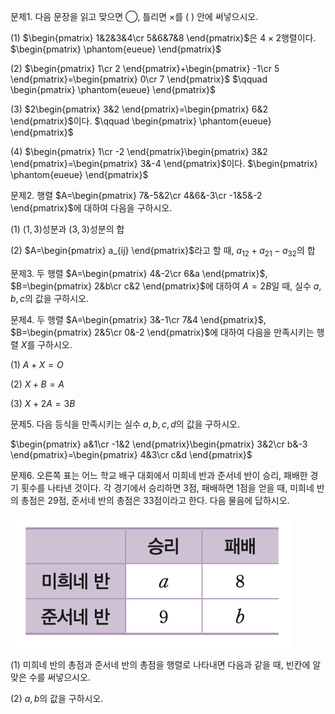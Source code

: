 문제1. 다음 문장을 읽고 맞으면 ◯, 틀리면 ×를 (  ) 안에 써넣으시오. 

(1) $\begin{pmatrix} 1&2&3&4\cr 5&6&7&8 \end{pmatrix}$은 $4\times 2$행렬이다. $\begin{pmatrix} \phantom{eueue} \end{pmatrix}$

(2) $\begin{pmatrix} 1\cr 2 \end{pmatrix}+\begin{pmatrix} -1\cr 5 \end{pmatrix}=\begin{pmatrix} 0\cr 7 \end{pmatrix}$ $\qquad \begin{pmatrix} \phantom{eueue} \end{pmatrix}$

(3) $2\begin{pmatrix} 3&2 \end{pmatrix}=\begin{pmatrix} 6&2 \end{pmatrix}$이다. $\qquad \begin{pmatrix} \phantom{eueue} \end{pmatrix}$

(4) $\begin{pmatrix} 1\cr -2 \end{pmatrix}\begin{pmatrix} 3&2 \end{pmatrix}=\begin{pmatrix} 3&-4 \end{pmatrix}$이다. $\begin{pmatrix} \phantom{eueue} \end{pmatrix}$



문제2. 행렬 $A=\begin{pmatrix} 7&-5&2\cr 4&6&-3\cr -1&5&-2 \end{pmatrix}$에 대하여 다음을 구하시오. 

(1) $(1,3)$성분과 $(3,3)$성분의 합

(2) $A=\begin{pmatrix} a_{ij} \end{pmatrix}$라고 할 때, $a_{12}+a_{21}-a_{32}$의 합



문제3. 두 행렬 $A=\begin{pmatrix} 4&-2\cr 6&a \end{pmatrix}$, $B=\begin{pmatrix} 2&b\cr c&2 \end{pmatrix}$에 대하여 $A=2B$일 때, 실수 $a, b, c$의 값을 구하시오. 



문제4. 두 행렬 $A=\begin{pmatrix} 3&-1\cr 7&4 \end{pmatrix}$, $B=\begin{pmatrix} 2&5\cr 0&-2 \end{pmatrix}$에 대하여 다음을 만족시키는 행렬 $X$를 구하시오. 

(1) $A+X=O$

(2) $X+B=A$

(3) $X+2A=3B$



문제5. 다음 등식을 만족시키는 실수 $a, b, c, d$의 값을 구하시오. 

$\begin{pmatrix} a&1\cr -1&2 \end{pmatrix}\begin{pmatrix} 3&2\cr b&-3 \end{pmatrix}=\begin{pmatrix} 4&3\cr c&d \end{pmatrix}$



문제6. 오른쪽 표는 어느 학교 배구 대회에서 미희네 반과 준서네 반이 승리, 패배한 경기 횟수를 나타낸 것이다. 각 경기에서 승리하면 3점, 패배하면 1점을 얻을 때, 미희네 반의 총점은 29점, 준서네 반의 총점은 33점이라고 한다. 다음 물음에 답하시오. 

![inline](Pasted%20image%2020250507214152.png)

(1) 미희네 반의 총점과 준서네 반의 총점을 행렬로 나타내면 다음과 같을 때, 빈칸에 알맞은 수를 써넣으시오. 

(2) $a, b$의 값을 구하시오. 

